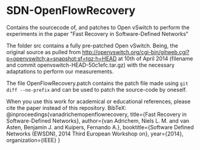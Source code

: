 SDN-OpenFlowRecovery
====================

Contains the sourcecode of, and patches to Open vSwitch to perform the experiments in the paper "Fast Recovery in Software-Defined Networks"

The folder src contains a fully pre-patched Open vSwitch.
Being, the original source as pulled from http://openvswitch.org/cgi-bin/gitweb.cgi?p=openvswitch;a=snapshot;sf=tgz;h=HEAD at 10th of April 2014 (filename and commit openvswitch-HEAD-50c1efc.tar.gz) with the necessary adaptations to perform our measurements.  

The file OpenFlowRecovery.patch contains the patch file made using `git diff --no-prefix` and can be used to patch the source-code by oneself.

When you use this work for academical or educational references, please cite the paper instead of this repository.
BibTeX:
@inproceedings{vanadrichemopenflowrecovery,
  title={Fast Recovery in Software-Defined Networks},
  author={van Adrichem, Niels L. M. and van Asten, Benjamin J. and Kuipers, Fernando A.},
  booktitle={Software Defined Networks (EWSDN), 2014 Third European Workshop on},
  year={2014},
  organization={IEEE}
}
